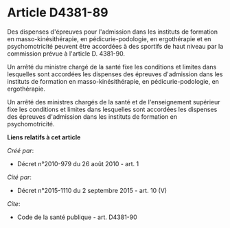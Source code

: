 # Article D4381-89

Des dispenses d'épreuves pour l'admission dans les instituts de formation en masso-kinésithérapie, en pédicurie-podologie, en
ergothérapie et en psychomotricité peuvent être accordées à des sportifs de haut niveau par la commission prévue à l'article
D. 4381-90. 

Un arrêté du ministre chargé de la santé fixe les conditions et limites dans lesquelles sont accordées les dispenses des
épreuves d'admission dans les instituts de formation en masso-kinésithérapie, en pédicurie-podologie, en ergothérapie. 

Un arrêté des ministres chargés de la santé et de l'enseignement supérieur fixe les conditions et limites dans lesquelles
sont accordées les dispenses des épreuves d'admission dans les instituts de formation en psychomotricité.

**Liens relatifs à cet article**

_Créé par_:

  - Décret n°2010-979 du 26 août 2010 - art. 1

_Cité par_:

  - Décret n°2015-1110 du 2 septembre 2015 - art. 10 (V)

_Cite_:

  - Code de la santé publique - art. D4381-90
